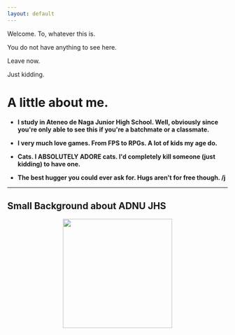 ```yaml
---
layout: default
---
```

Welcome. To, whatever this is.

You do not have anything to see here. 

Leave now.

Just kidding.



# A little about me.
- **I study in Ateneo de Naga Junior High School. Well, obviously since you're only able to see this if you're a batchmate or a classmate.**

- **I very much love games. From FPS to RPGs. A lot of kids my age do.** 

- **Cats. I ABSOLUTELY ADORE cats. I'd completely kill someone (just kidding) to have one.**

- **The best hugger you could ever ask for. Hugs aren't for free though. /j**
---

## Small Background about ADNU JHS
<p align="center">
  <img width="250" height="250" src="https://user-images.githubusercontent.com/118231391/202880312-87018d62-c8ff-4403-a559-59320e0ba767.png">
</p>

